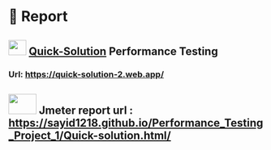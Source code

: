 # :page_facing_up: Report
## <img src="https://i.ibb.co/B3rpcB9/20220617-224257-0000-01.png"  width="35" height="30">  [Quick-Solution](https://quick-solution-2.web.app/) Performance Testing
### Url: https://quick-solution-2.web.app/
## <img src="https://jmeter.apache.org/images/asf-logo.svg"  width="55" height="40"> Jmeter report url : https://sayid1218.github.io/Performance_Testing_Project_1/Quick-solution.html/
